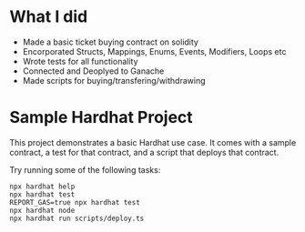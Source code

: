# What I did
- Made a basic ticket buying contract on solidity
- Encorporated Structs, Mappings, Enums, Events, Modifiers, Loops etc
- Wrote tests for all functionality
- Connected and Deoplyed to Ganache
- Made scripts for buying/transfering/withdrawing

# Sample Hardhat Project

This project demonstrates a basic Hardhat use case. It comes with a sample contract, a test for that contract, and a script that deploys that contract.

Try running some of the following tasks:

```shell
npx hardhat help
npx hardhat test
REPORT_GAS=true npx hardhat test
npx hardhat node
npx hardhat run scripts/deploy.ts
```
